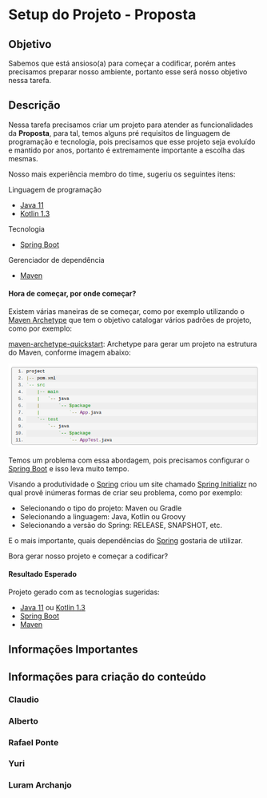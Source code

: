 # Setup do Projeto - Proposta

## Objetivo

Sabemos que está ansioso(a) para começar a codificar, porém antes precisamos preparar nosso ambiente, portanto esse será nosso objetivo nessa tarefa.

## Descrição

Nessa tarefa precisamos criar um projeto para atender as funcionalidades da **Proposta**, para tal, temos alguns pré requisitos de linguagem de programação e tecnologia, pois precisamos que esse projeto seja evoluído e mantido por anos, portanto é extremamente importante a escolha das mesmas.

Nosso mais experiência membro do time, sugeriu os seguintes itens:

Linguagem de programação

- [Java 11](https://www.oracle.com/java/technologies/javase-jdk11-downloads.html)
- [Kotlin 1.3](https://kotlinlang.org/)

Tecnologia

- [Spring Boot](https://spring.io/projects/spring-boot)

Gerenciador de dependência

- [Maven](https://maven.apache.org/)

#### Hora de começar, por onde começar?

Existem várias maneiras de se começar, como por exemplo utilizando o [Maven Archetype](https://maven.apache.org/archetype/index.html) que tem o objetivo catalogar vários padrões de projeto, como por exemplo:

[maven-archetype-quickstart](https://maven.apache.org/archetypes/maven-archetype-quickstart/): Archetype para gerar um projeto na estrutura do Maven, conforme imagem abaixo:

![alt text](../images/maven-quickstart-archetype.png "maven-archetype-quickstart")

Temos um problema com essa abordagem, pois precisamos configurar o [Spring Boot](https://spring.io/projects/spring-boot) e isso leva muito tempo.

Visando a produtividade o [Spring](https://spring.io/) criou um site chamado [Spring Initializr](https://start.spring.io/) no qual provê inúmeras formas de criar seu problema, como por exemplo:

- Selecionando o tipo do projeto: Maven ou Gradle
- Selecionando a linguagem: Java, Kotlin ou Groovy
- Selecionando a versão do Spring: RELEASE, SNAPSHOT, etc.

E o mais importante, quais dependências do [Spring](https://spring.io/) gostaria de utilizar.

Bora gerar nosso projeto e começar a codificar?

#### Resultado Esperado

Projeto gerado com as tecnologias sugeridas:

- [Java 11](https://www.oracle.com/java/technologies/javase-jdk11-downloads.html) ou [Kotlin 1.3](https://kotlinlang.org/)
- [Spring Boot](https://spring.io/projects/spring-boot)
- [Maven](https://maven.apache.org/)

## Informações Importantes

## Informações para criação do conteúdo

### Claudio

### Alberto

### Rafael Ponte

### Yuri

### Luram Archanjo
